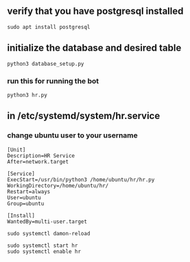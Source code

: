 ## verify that you have postgresql installed 
```
sudo apt install postgresql
```

## initialize the database and desired table
```
python3 database_setup.py
```

### run this for running the bot
```
python3 hr.py
```

## in /etc/systemd/system/hr.service
### change ubuntu user to your username
```
[Unit]
Description=HR Service
After=network.target

[Service]
ExecStart=/usr/bin/python3 /home/ubuntu/hr/hr.py
WorkingDirectory=/home/ubuntu/hr/
Restart=always
User=ubuntu
Group=ubuntu

[Install]
WantedBy=multi-user.target
```

```
sudo systemctl damon-reload
```
```
sudo systemctl start hr
sudo systemctl enable hr
```
